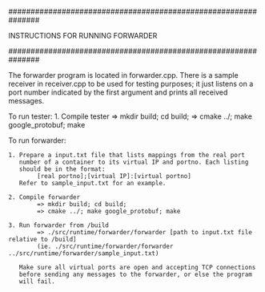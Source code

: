 ###############################################################

INSTRUCTIONS FOR RUNNING FORWARDER

###############################################################

The forwarder program is located in forwarder.cpp. There is a sample
receiver in receiver.cpp to be used for testing purposes; it just
listens on a port number indicated by the first argument and prints
all received messages.

To run tester:
    1. Compile tester
        => mkdir build; cd build; 
        => cmake ../; make google_protobuf; make

To run forwarder:

    1. Prepare a input.txt file that lists mappings from the real port
       number of a container to its virtual IP and portno. Each listing
       should be in the format:
            [real portno];[virtual IP]:[virtual portno]
       Refer to sample_input.txt for an example.

    2. Compile forwarder
            => mkdir build; cd build; 
            => cmake ../; make google_protobuf; make
            
    3. Run forwarder from /build
            => ./src/runtime/forwarder/forwarder [path to input.txt file relative to /build]
            (ie. ./src/runtime/forwarder/forwarder  ../src/runtime/forwarder/sample_input.txt)
            
       Make sure all virtual ports are open and accepting TCP connections
       before sending any messages to the forwarder, or else the program
       will fail.


